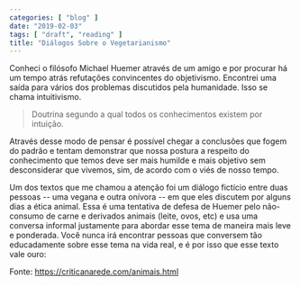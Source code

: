 ```yaml
---
categories: [ "blog" ]
date: "2019-02-03"
tags: [ "draft", "reading" ]
title: "Diálogos Sobre o Vegetarianismo"
---
```

Conheci o filósofo Michael Huemer através de um amigo e por procurar
há um tempo atrás refutações convincentes do objetivismo. Encontrei
uma saída para vários dos problemas discutidos pela humanidade. Isso
se chama intuitivismo.

> Doutrina segundo a qual todos os conhecimentos existem por intuição.

Através desse modo de pensar é possível chegar a conclusões que
fogem do padrão e tentam demonstrar que nossa postura a respeito
do conhecimento que temos deve ser mais humilde e mais objetivo sem
desconsiderar que vivemos, sim, de acordo com o viés de nosso tempo.

Um dos textos que me chamou a atenção foi um diálogo fictício entre
duas pessoas -- uma vegana e outra onívora -- em que eles discutem por
alguns dias a ética animal. Essa é uma tentativa de defesa de Huemer
pelo não-consumo de carne e derivados animais (leite, ovos, etc) e usa
uma conversa informal justamente para abordar esse tema de maneira mais
leve e ponderada. Você nunca irá encontrar pessoas que conversem tão
educadamente sobre esse tema na vida real, e é por isso que esse texto
vale ouro:

Fonte: https://criticanarede.com/animais.html 

